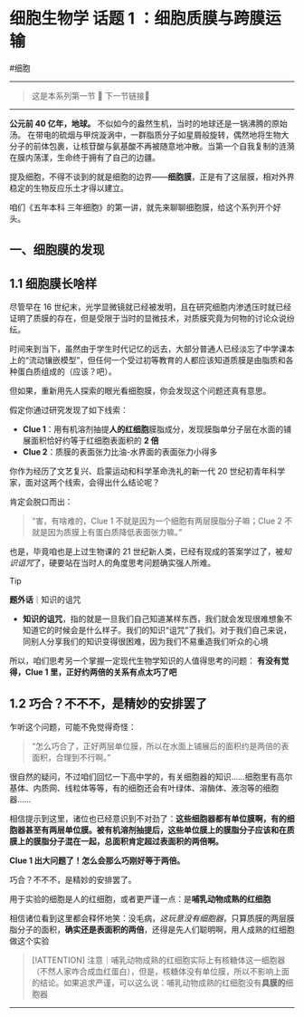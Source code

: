 # 细胞生物学 话题 1 ：细胞质膜与跨膜运输
#细胞

---

> 这是本系列第一节 🌱
> 下一节链接🔗 

---

**公元前 40 亿年，地球。**
不似如今的盎然生机，当时的地球还是一锅沸腾的原始汤。
在带电的硫烟与甲烷漩涡中，一群脂质分子如星屑般旋转，偶然地将生物大分子的前体包裹，让核苷酸与氨基酸不再被随意地冲散。当第一个自我复制的涟漪在膜内荡漾，生命终于拥有了自己的边疆。

提及细胞，不得不谈到的就是细胞的边界——**细胞膜**，正是有了这层膜，相对外界稳定的生物反应乐土才得以建立。

咱们《五年本科 三年细胞》的第一讲，就先来聊聊细胞膜，给这个系列开个好头。

## 一、细胞膜的发现

## 1.1 细胞膜长啥样
尽管早在 16 世纪末，光学显微镜就已经被发明，且在研究细胞内渗透压时就已经证明了质膜的存在，但是受限于当时的显微技术，对质膜究竟为何物的讨论众说纷纭。

时间来到当下，虽然由于学生时代记忆的远去，大部分普通人已经淡忘了中学课本上的“流动镶嵌模型”，但任何一个受过初等教育的人都应该知道质膜是由脂质和各种蛋白质组成的（应该？吧）。

但如果，重新用先人探索的眼光看细胞膜，你会发现这个问题还真有意思。

假定你通过研究发现了如下线索：

- **Clue 1**：用有机溶剂抽提**人的红细胞**膜脂成分，发现膜脂单分子层在水面的铺展面积恰好约等于红细胞表面积的 **2 倍**
- **Clue 2**：质膜的表面张力比油-水界面的表面张力小得多

你作为经历了文艺复兴、启蒙运动和科学革命洗礼的新一代 20 世纪初青年科学家，面对这两个线索，会得出什么结论呢？

肯定会脱口而出：

> “害，有啥难的，Clue 1 不就是因为一个细胞有两层膜脂分子嘛；Clue 2 不就是因为质膜上有蛋白质降低表面张力嘛。”

也是，毕竟咱也是上过生物课的 21 世纪新人类，已经有现成的答案学过了，被*知识诅咒*了，硬要站在当时人的角度思考问题确实强人所难。

> [!TIP]
> **题外话**｜知识的诅咒
> - **知识的诅咒**，指的就是一旦我们自己知道某样东西，我们就会发现很难想象不知道它的时候会是什么样子。我们的知识“诅咒”了我们。对于我们自己来说，同别人分享我们的知识变得很困难，因为我们不易重造我们听众的心境

所以，咱们思考另一个掌握一定现代生物学知识的人值得思考的问题：
**有没有觉得，Clue 1 里，正好约两倍的关系有点太巧了吧**

## 1.2 巧合？不不不，是精妙的安排罢了

乍听这个问题，可能不免觉得奇怪：

> “怎么巧合了，正好两层单位膜，所以在水面上铺展后的面积约是两倍的表面积，合理到不行啊。”

很自然的疑问，不过咱们回忆一下高中学的，有关细胞器的知识……细胞里有高尔基体、内质网、线粒体等等，有的细胞还会有叶绿体、溶酶体、液泡等的细胞器……

相信提示到这里，诸位也已经意识到不对劲了：**这些细胞器都有单位膜啊，有的细胞器甚至有两层单位膜。被有机溶剂抽提后，这些单位膜上的膜脂分子应该和在质膜上的膜脂分子混在一起，总面积肯定超过表面积的两倍啊。**

**Clue 1 出大问题了！怎么会那么巧刚好等于两倍。**

巧合？不不不，是精妙的安排罢了。

用于实验的细胞是人的红细胞，或者更严谨一点：是**哺乳动物成熟的红细胞**

相信诸位看到这里都会释怀地笑：没毛病，*这玩意没有细胞器*，只算质膜的两层膜脂分子的面积，**确实还是表面积的两倍**，还得是先人们聪明啊，用人成熟的红细胞做这个实验

> [!ATTENTION]
> 注意｜哺乳动物成熟的红细胞实际上有核糖体这一细胞器（不然人家咋合成血红蛋白），但是，核糖体没有单位膜，所以不影响上面的结论。如果追求严谨，可以这么说：哺乳动物成熟的红细胞没有**具膜的**细胞器



---
